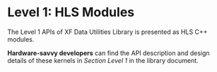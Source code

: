 # Level 1: HLS Modules

The Level 1 APIs of XF Data Utilities Library is presented as HLS C++ modules.

**Hardware-savvy developers** can find the API description and design details of these kernels
in *Section Level 1* in the library document.

